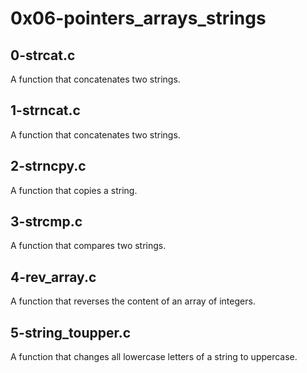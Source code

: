# 0x06-pointers_arrays_strings
## 0-strcat.c
A function that concatenates two strings.
## 1-strncat.c
A function that concatenates two strings.
## 2-strncpy.c
A function that copies a string.
## 3-strcmp.c
A function that compares two strings.
## 4-rev_array.c
A function that reverses the content of an array of integers.
## 5-string_toupper.c
A function that changes all lowercase letters of a string to uppercase.
